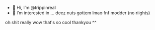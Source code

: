 - 👋 Hi, I’m @trippinreal
- 👀 I’m interested in ... deez nuts gottem lmao
fnf modder (no riights)
<!---
trippinreal/trippinreal is a ✨ special ✨ repository because its `README.md` (this file) appears on your GitHub profile.
You can click the Preview link to take a look at your changes.
---> oh shit really wow that's so cool thankyou ^^
